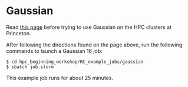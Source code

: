 # Gaussian

Read [this page](https://researchcomputing.princeton.edu/gaussian) before trying to use Gaussian on the HPC clusters at Princeton.

After following the directions found on the page above, run the following commands to launch a Gaussian 16 job:

```
$ cd hpc_beginning_workshop/RC_example_jobs/gaussian
$ sbatch job.slurm
```

This example job runs for about 25 minutes.
